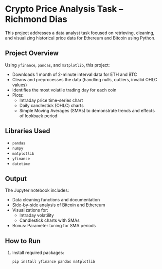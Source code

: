 # Crypto Price Analysis Task – Richmond Dias

This project addresses a data analyst task focused on retrieving, cleaning, and visualizing historical price data for Ethereum and Bitcoin using Python.

## Project Overview

Using `yfinance`, `pandas`, and `matplotlib`, this project:

- Downloads 1 month of 2-minute interval data for ETH and BTC
- Cleans and preprocesses the data (handling nulls, outliers, invalid OHLC values)
- Identifies the most volatile trading day for each coin
- Plots:
  - Intraday price time-series chart
  - Daily candlestick (OHLC) charts
  - Simple Moving Averages (SMAs) to demonstrate trends and effects of lookback period

##  Libraries Used

- `pandas`
- `numpy`
- `matplotlib`
- `yfinance`
- `datetime`

## Output

The Jupyter notebook includes:

- Data cleaning functions and documentation
- Side-by-side analysis of Bitcoin and Ethereum
- Visualizations for:
  - Intraday volatility
  - Candlestick charts with SMAs
- Bonus: Parameter tuning for SMA periods

##  How to Run

1. Install required packages:
   ```bash
   pip install yfinance pandas matplotlib

